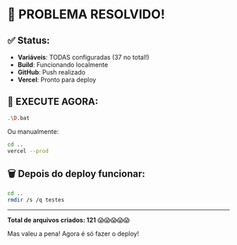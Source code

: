 # 🎉 PROBLEMA RESOLVIDO!

## ✅ Status:
- **Variáveis**: TODAS configuradas (37 no total!)
- **Build**: Funcionando localmente
- **GitHub**: Push realizado
- **Vercel**: Pronto para deploy

## 🚀 EXECUTE AGORA:

```bash
.\D.bat
```

Ou manualmente:

```bash
cd ..
vercel --prod
```

## 🗑️ Depois do deploy funcionar:

```bash
cd ..
rmdir /s /q testes
```

---

**Total de arquivos criados: 121** 😱😱😱😱😱

Mas valeu a pena! Agora é só fazer o deploy!